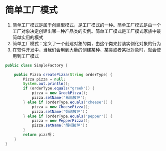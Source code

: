 # 简单工厂模式

1. 简单工厂模式是属于创建型模式，是工厂模式的一种。简单工厂模式是由一个工厂对象决定创建出哪一种产品类的实例。简单工厂模式是工厂模式家族中最简单实用的模式
2. 简单工厂模式：定义了一个创建对象的类，由这个类来封装实例化对象的行为
3. 在软件开发中，当我们会用到大量的创建某种、某类或者某批对象时，就会使用到工厂模式

```java
public class SimpleFactory {
    
    public Pizza createPizza(String orderType) {
        Pizza pizza = null;
        System.out.println();
		if (orderType.equals("greek")) {
            pizza = new GreekPizza();
            pizza.setName("希腊披萨");
        } else if (orderType.equals("cheese")) {
            pizza = new CheesePizza();
            pizza.setName("奶酪披萨")；
        } else if (orderType.equals("pepper")) {
            pizza = new PepperPizza();
            pizza.setName("胡椒披萨")；
        }
		return pizz啊；
    }
}
```

